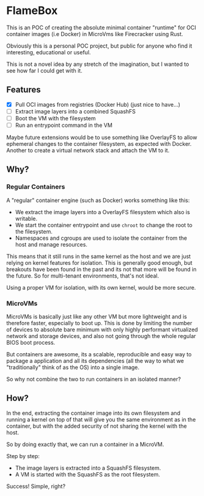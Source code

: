 # FlameBox

This is an POC of creating the absolute minimal container "runtime" for OCI container images (i.e Docker) in MicroVms like Firecracker using Rust.

Obviously this is a personal POC project, but public for anyone who find it interesting, educational or useful.

This is not a novel idea by any stretch of the imagination, but I wanted to see how far I could get with it.

## Features

- [x] Pull OCI images from registries (Docker Hub) (just nice to have...)
- [ ] Extract image layers into a combined SquashFS
- [ ] Boot the VM with the filesystem
- [ ] Run an entrypoint command in the VM

Maybe future extensions would be to use something like OverlayFS to allow ephemeral changes to the container filesystem, as expected with Docker. Another to create a virtual network stack and attach the VM to it.

## Why?

### Regular Containers

A "regular" container engine (such as Docker) works something like this:

- We extract the image layers into a OverlayFS filesystem which also is writable.
- We start the container entrypoint and use `chroot` to change the root to the filesystem.
- Namespaces and cgroups are used to isolate the container from the host and manage resources.

This means that it still runs in the same kernel as the host and we are just relying on kernel features for isolation. This is generally good enough, but breakouts have been found in the past and its not that more will be found in the future. So for multi-tenant environments, that's not ideal.

Using a proper VM for isolation, with its own kernel, would be more secure.

### MicroVMs

MicroVMs is basically just like any other VM but more lightweight and is therefore faster, especially to boot up.
This is done by limiting the number of devices to absolute bare minimum with only highly performant virtualized network and storage devices, and also not going through the whole regular BIOS boot process.

But containers are awesome, its a scalable, reproducible and easy way to package a application and all its dependencies (all the way to what we "traditionally" think of as the OS) into a single image.

So why not combine the two to run containers in an isolated manner?

## How?

In the end, extracting the container image into its own filesystem and running a kernel on top of that will give you the same environment as in the container, but with the added security of not sharing the kernel with the host.

So by doing exactly that, we can run a container in a MicroVM.

Step by step:

- The image layers is extracted into a SquashFS filesystem.
- A VM is started with the SquashFS as the root filesystem.

Success! Simple, right?
